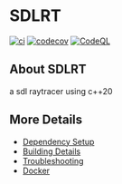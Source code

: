 # SDLRT

[![ci](https://github.com/Giuseppe-Bianc/SDLRT/actions/workflows/ci.yml/badge.svg)](https://github.com/Giuseppe-Bianc/SDLRT/actions/workflows/ci.yml)
[![codecov](https://codecov.io/gh/Giuseppe-Bianc/SDLRT/branch/main/graph/badge.svg)](https://codecov.io/gh/Giuseppe-Bianc/SDLRT)
[![CodeQL](https://github.com/Giuseppe-Bianc/SDLRT/actions/workflows/codeql-analysis.yml/badge.svg)](https://github.com/Giuseppe-Bianc/SDLRT/actions/workflows/codeql-analysis.yml)

## About SDLRT
a sdl raytracer using c++20


## More Details

 * [Dependency Setup](README_dependencies.md)
 * [Building Details](README_building.md)
 * [Troubleshooting](README_troubleshooting.md)
 * [Docker](README_docker.md)
